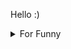 

Hello :)  <details>

<summary>For Funny</summary>




<!--START_SECTION:waka-->
![Code Time](http://img.shields.io/badge/Code%20Time-182%20hrs%2045%20mins-blue)

![Profile Views](http://img.shields.io/badge/Profile%20Views-25-blue)

**🐱 My GitHub Data** 

> 🏆 563 Contributions in the Year 2022
 > 
> 📦 76.7 kB Used in GitHub's Storage 
 > 
> 💼 Opted to Hire
 > 
> 📜 48 Public Repositories 
 > 
> 🔑 1 Private Repository 
 > 
**I'm a Night 🦉** 

```text
🌞 Morning    83 commits     ████░░░░░░░░░░░░░░░░░░░░░   15.99% 
🌆 Daytime    155 commits    ███████░░░░░░░░░░░░░░░░░░   29.87% 
🌃 Evening    132 commits    ██████░░░░░░░░░░░░░░░░░░░   25.43% 
🌙 Night      149 commits    ███████░░░░░░░░░░░░░░░░░░   28.71%

```
📅 **I'm Most Productive on Monday** 

```text
Monday       101 commits    ████░░░░░░░░░░░░░░░░░░░░░   19.46% 
Tuesday      53 commits     ██░░░░░░░░░░░░░░░░░░░░░░░   10.21% 
Wednesday    70 commits     ███░░░░░░░░░░░░░░░░░░░░░░   13.49% 
Thursday     70 commits     ███░░░░░░░░░░░░░░░░░░░░░░   13.49% 
Friday       99 commits     ████░░░░░░░░░░░░░░░░░░░░░   19.08% 
Saturday     55 commits     ██░░░░░░░░░░░░░░░░░░░░░░░   10.6% 
Sunday       71 commits     ███░░░░░░░░░░░░░░░░░░░░░░   13.68%

```


📊 **This Week I Spent My Time On** 

```text
⌚︎ Time Zone: Europe/Istanbul

💬 Programming Languages: 
JSON                     48 mins             ███████████████░░░░░░░░░░   62.6% 
JavaScript               12 mins             ████░░░░░░░░░░░░░░░░░░░░░   16.8% 
Markdown                 7 mins              ██░░░░░░░░░░░░░░░░░░░░░░░   9.35% 
Other                    6 mins              ██░░░░░░░░░░░░░░░░░░░░░░░   8.22% 
CSS                      2 mins              ░░░░░░░░░░░░░░░░░░░░░░░░░   3.0%

🐱‍💻 Projects: 
Unknown Project          48 mins             ███████████████░░░░░░░░░░   62.93% 
awaseru                  24 mins             ████████░░░░░░░░░░░░░░░░░   31.61% 
cv-builder               4 mins              █░░░░░░░░░░░░░░░░░░░░░░░░   5.46%

```

**I Mostly Code in JavaScript** 

```text
JavaScript               19 repos            ████████████░░░░░░░░░░░░░   47.5% 
HTML                     7 repos             ████░░░░░░░░░░░░░░░░░░░░░   17.5% 
CSS                      6 repos             ███░░░░░░░░░░░░░░░░░░░░░░   15.0% 
Swift                    5 repos             ███░░░░░░░░░░░░░░░░░░░░░░   12.5% 
TypeScript               2 repos             █░░░░░░░░░░░░░░░░░░░░░░░░   5.0%

```



 Last Updated on 30/09/2022 18:58:53 UTC
<!--END_SECTION:waka-->

</details>
